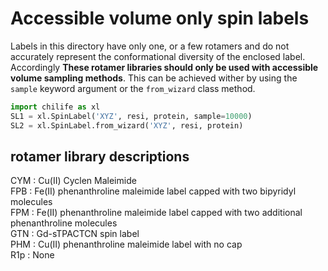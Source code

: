 # Accessible volume only spin labels

Labels in this directory have only one, or a few rotamers and do not accurately represent the conformational diversity of the enclosed label. Accordingly **These rotamer libraries should only be used with accessible volume sampling methods**. This can be achieved wither by using the ``sample`` keyword argument or the ``from_wizard`` class method.

```python
import chilife as xl
SL1 = xl.SpinLabel('XYZ', resi, protein, sample=10000)
SL2 = xl.SpinLabel.from_wizard('XYZ', resi, protein)
```


## rotamer library descriptions
CYM      : Cu(II) Cyclen Maleimide  
FPB      : Fe(II) phenanthroline maleimide label capped with two bipyridyl molecules  
FPM      : Fe(II) phenanthroline maleimide label capped with two additional phenanthroline molecules  
GTN      : Gd-sTPACTCN spin label  
PHM      : Cu(II) phenanthroline maleimide label with no cap  
R1p      : None  
